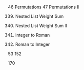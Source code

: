 46 Permutations
47 Permutations II

339. Nested List Weight Sum  

364. Nested List Weight Sum II

12. Integer to Roman
13. Roman to Integer 


53
152


170 
